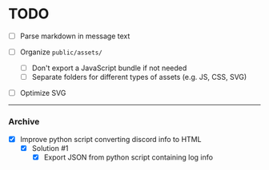 # TODO

- [ ] Parse markdown in message text

- [ ] Organize `public/assets/`
  - [ ] Don't export a JavaScript bundle if not needed
  - [ ] Separate folders for different types of assets (e.g. JS, CSS, SVG)

- [ ] Optimize SVG

---

### Archive

- [x] Improve python script converting discord info to HTML
  - [x] Solution #1
    - [x] Export JSON from python script containing log info
